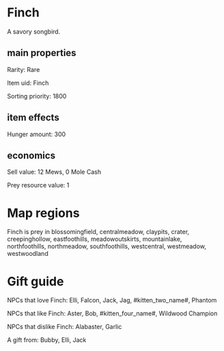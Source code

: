# Finch

A savory songbird.

## main properties

Rarity: Rare

Item uid: Finch

Sorting priority: 1800

## item effects

Hunger amount: 300

## economics

Sell value: 12 Mews, 0 Mole Cash

Prey resource value: 1

# Map regions

Finch is prey in blossomingfield, centralmeadow, claypits, crater, creepinghollow, eastfoothills, meadowoutskirts, mountainlake, northfoothills, northmeadow, southfoothills, westcentral, westmeadow, westwoodland

# Gift guide

NPCs that love Finch: Elli, Falcon, Jack, Jag, #kitten_two_name#, Phantom

NPCs that like Finch: Aster, Bob, #kitten_four_name#, Wildwood Champion

NPCs that dislike Finch: Alabaster, Garlic

A gift from: Bubby, Elli, Jack